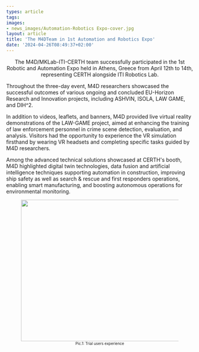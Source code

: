 ```yaml
---
types: article
tags:
images: 
- news_images/Automation-Robotics Expo-cover.jpg
layout: article
title: 'Τhe M4DTeam in 1st Automation and Robotics Expo'
date: '2024-04-26T08:49:37+02:00'
---
```


<p style="text-align: center;">
The M4D/MKLab-ITI-CERTH team successfully participated in the 1st Robotic and Automation Expo held in Athens, Greece from April 12th to 14th, representing CERTH alongside ITI Robotics Lab. 

Throughout the three-day event, M4D researchers showcased the successful outcomes of various ongoing and concluded EU-Horizon Research and Innovation projects, including ASHVIN, ISOLA, LAW GAME, and DIH^2. 

In addition to videos, leaflets, and banners, M4D provided live virtual reality demonstrations of the LAW-GAME project, aimed at enhancing the training of law enforcement personnel in crime scene detection, evaluation, and analysis. Visitors had the opportunity to experience the VR simulation firsthand by wearing VR headsets and completing specific tasks guided by M4D researchers. 

Among the advanced technical solutions showcased at CERTH's booth, M4D highlighted digital twin technologies, data fusion and artificial intelligence techniques supporting automation in construction, improving ship safety as well as search & rescue and first responders operations, enabling smart manufacturing, and boosting autonomous operations for environmental monitoring.
<figure>
<img class="wp-image-5785" src="/files/news_images/Automation-Robotics Expo-pic.JPG" alt="" width="617" height="380" /> <figcaption  style="font-size:10px; text-align: center;">Pic.1: Trial users experience</figcaption>
</figure>
</p>